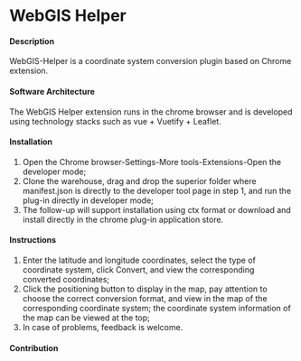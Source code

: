 # WebGIS Helper

#### Description
WebGIS-Helper is a coordinate system conversion plugin based on Chrome extension.

#### Software Architecture
The WebGIS Helper extension runs in the chrome browser and is developed using technology stacks such as vue + Vuetify + Leaflet.

#### Installation

1. Open the Chrome browser-Settings-More tools-Extensions-Open the developer mode;
2. Clone the warehouse, drag and drop the superior folder where manifest.json is directly to the developer tool page in step 1, and run the plug-in directly in developer mode;
2. The follow-up will support installation using ctx format or download and install directly in the chrome plug-in application store.

#### Instructions

1. Enter the latitude and longitude coordinates, select the type of coordinate system, click Convert, and view the corresponding converted coordinates;
2. Click the positioning button to display in the map, pay attention to choose the correct conversion format, and view in the map of the corresponding coordinate system; the coordinate system information of the map can be viewed at the top;
3. In case of problems, feedback is welcome.

#### Contribution
